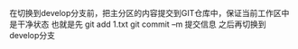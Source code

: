 在切换到develop分支前，把主分区的内容提交到GIT仓库中，保证当前工作区中是干净状态
也就是先
git add 1.txt
git commit –m 提交信息
之后再切换到develop分支
